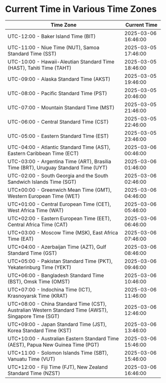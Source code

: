 # Current Time in Various Time Zones

| Time Zone | Current Time |
|-----------|--------------|
| UTC-12:00 - Baker Island Time (BIT) | 2025-03-06 16:46:00 |
| UTC-11:00 - Niue Time (NUT), Samoa Standard Time (SST) | 2025-03-05 17:46:00 |
| UTC-10:00 - Hawaii-Aleutian Standard Time (HAST), Tahiti Time (TAHT) | 2025-03-05 18:46:00 |
| UTC-09:00 - Alaska Standard Time (AKST) | 2025-03-05 19:46:00 |
| UTC-08:00 - Pacific Standard Time (PST) | 2025-03-05 20:46:00 |
| UTC-07:00 - Mountain Standard Time (MST) | 2025-03-05 21:46:00 |
| UTC-06:00 - Central Standard Time (CST) | 2025-03-05 22:46:00 |
| UTC-05:00 - Eastern Standard Time (EST) | 2025-03-05 23:46:00 |
| UTC-04:00 - Atlantic Standard Time (AST), Eastern Caribbean Time (ECT) | 2025-03-06 00:46:00 |
| UTC-03:00 - Argentina Time (ART), Brasília Time (BRT), Uruguay Standard Time (UYT) | 2025-03-06 01:46:00 |
| UTC-02:00 - South Georgia and the South Sandwich Islands Time (SGT) | 2025-03-06 02:46:00 |
| UTC±00:00 - Greenwich Mean Time (GMT), Western European Time (WET) | 2025-03-06 04:46:00 |
| UTC+01:00 - Central European Time (CET), West Africa Time (WAT) | 2025-03-06 05:46:00 |
| UTC+02:00 - Eastern European Time (EET), Central Africa Time (CAT) | 2025-03-06 06:46:00 |
| UTC+03:00 - Moscow Time (MSK), East Africa Time (EAT) | 2025-03-06 07:46:00 |
| UTC+04:00 - Azerbaijan Time (AZT), Gulf Standard Time (GST) | 2025-03-06 08:46:00 |
| UTC+05:00 - Pakistan Standard Time (PKT), Yekaterinburg Time (YEKT) | 2025-03-06 09:46:00 |
| UTC+06:00 - Bangladesh Standard Time (BST), Omsk Time (OMST) | 2025-03-06 10:46:00 |
| UTC+07:00 - Indochina Time (ICT), Krasnoyarsk Time (KRAT) | 2025-03-06 11:46:00 |
| UTC+08:00 - China Standard Time (CST), Australian Western Standard Time (AWST), Singapore Time (SGT) | 2025-03-06 12:46:00 |
| UTC+09:00 - Japan Standard Time (JST), Korea Standard Time (KST) | 2025-03-06 13:46:00 |
| UTC+10:00 - Australian Eastern Standard Time (AEST), Papua New Guinea Time (PGT) | 2025-03-06 15:46:00 |
| UTC+11:00 - Solomon Islands Time (SBT), Vanuatu Time (VUT) | 2025-03-06 15:46:00 |
| UTC+12:00 - Fiji Time (FJT), New Zealand Standard Time (NZST) | 2025-03-06 16:46:00 |
